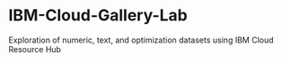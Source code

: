 # IBM-Cloud-Gallery-Lab
Exploration of numeric, text, and optimization datasets using IBM Cloud Resource Hub
